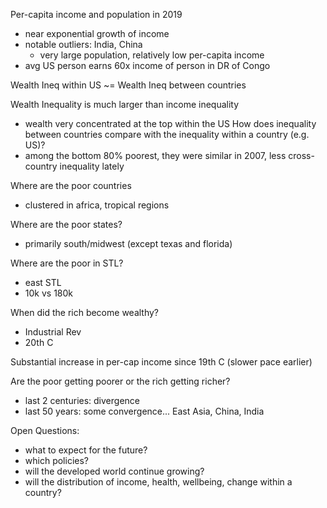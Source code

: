 Per-capita income and population in 2019
- near exponential growth of income
- notable outliers: India, China
	- very large population, relatively low per-capita income
- avg US person earns 60x income of person in DR of Congo

Wealth Ineq within US ~= Wealth Ineq between countries

Wealth Inequality is much larger than income inequality
- wealth very concentrated at the top within the US
How does inequality between countries compare with the inequality within a country (e.g. US)?
- among the bottom 80% poorest, they were similar in 2007, less cross-country inequality lately

Where are the poor countries
- clustered in africa, tropical regions

Where are the poor states?
- primarily south/midwest (except texas and florida)

Where are the poor in STL?
- east STL
- 10k vs 180k

When did the rich become wealthy?
- Industrial Rev
- 20th C

Substantial increase in per-cap income since 19th C (slower pace earlier)

Are the poor getting poorer or the rich getting richer?
- last 2 centuries: divergence
- last 50 years: some convergence... East Asia, China, India

Open Questions:
- what to expect for the future?
- which policies?
- will the developed world continue growing?
- will the distribution of income, health, wellbeing, change within a country?

